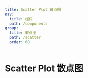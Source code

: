```yaml
---
title: Scatter Plot 散点图
nav:
  title: 组件
  path: /components
group:
  title: 散点图
  path: /scatter
  order: 60
---
```


# Scatter Plot 散点图

<code src="./.demos/basic.tsx"></code>
